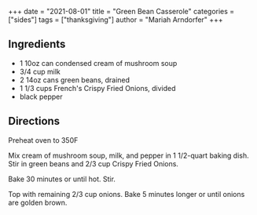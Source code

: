 +++
date = "2021-08-01"
title = "Green Bean Casserole"
categories = ["sides"]
tags = ["thanksgiving"]
author = "Mariah Arndorfer"
+++


## Ingredients

- 1 10oz can condensed cream of mushroom soup
- 3/4 cup milk
- 2 14oz cans green beans, drained
- 1 1/3 cups French's Crispy Fried Onions, divided
- black pepper


## Directions

Preheat oven to 350F

Mix cream of mushroom soup, milk, and pepper in 1 1/2-quart baking dish. Stir in green beans and 2/3 cup Crispy Fried Onions.

Bake 30 minutes or until hot. Stir.

Top with remaining 2/3 cup onions. Bake 5 minutes longer or until onions are golden brown.
